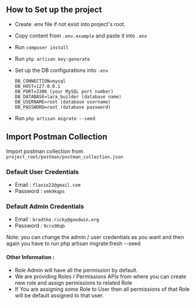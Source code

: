 ## How to Set up the project

- Create .env file if not exist into project's root.
- Copy content from `.env.example` and paste it into `.env`
- Run `composer install`
- Run `php artisan key:generate`
- Set up the DB configurations into `.env`

      DB_CONNECTION=mysql
      DB_HOST=127.0.0.1
      DB_PORT=3306 (your MySQL port number)
      DB_DATABASE=lara_builder (database name)
      DB_USERNAME=root (database username)
      DB_PASSWORD=root (database password)


- Run `php artisan migrate --seed`

## Import Postman Collection

Import postman collection from `project_root/postman/postman_collection.json`

### Default User Credentials

- Email : `flavio22@gmail.com`
- Password : `vmk9kqps`

### Default Admin Credentials

- Email : `bradtke.ricky@goodwin.org`
- Password : `9cro90qb`

Note: you can change the admin / user credentials as you want and then again you have to run php artisan migrate:fresh --seed


#### Other Information :

- Role Admin will have all the permission by default.
- We are providing Roles / Permissions APIs from where you can create new role and assign permissions to related Role
- If You are assigning some Role to User then all permissions of that Role will be default assigned to that user.
